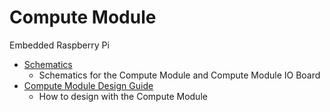 # Compute Module

Embedded Raspberry Pi

- [Schematics](schematics.md)
    - Schematics for the Compute Module and Compute Module IO Board
- [Compute Module Design Guide](cm-designguide.md)
    - How to design with the Compute Module


